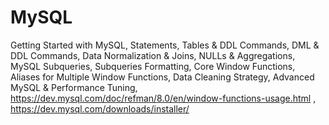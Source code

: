 # MySQL

Getting Started with MySQL, Statements, Tables & DDL Commands,  DML & DDL Commands, Data Normalization & Joins, NULLs & Aggregations, MySQL Subqueries, Subqueries Formatting, Core Window Functions, Aliases for Multiple Window Functions, Data Cleaning Strategy, Advanced MySQL & Performance Tuning, https://dev.mysql.com/doc/refman/8.0/en/window-functions-usage.html , https://dev.mysql.com/downloads/installer/
